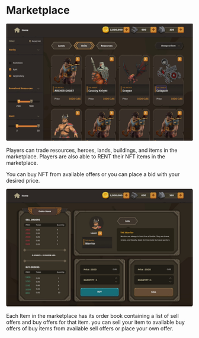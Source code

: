 # Marketplace

![](<../.gitbook/assets/Screenshot 2022-04-24 221044.jpg>)

Players can trade resources, heroes, lands, buildings, and items in the marketplace. Players are also able to RENT their NFT items in the marketplace.

You can buy NFT from available offers or you can place a bid with your desired price.

![](<../.gitbook/assets/Screenshot 2022-04-24 222026.jpg>)

Each Item in the marketplace has its order book containing a list of sell offers and buy offers for that item. you can sell your item to available buy offers of buy items from available sell offers or place your own offer.
